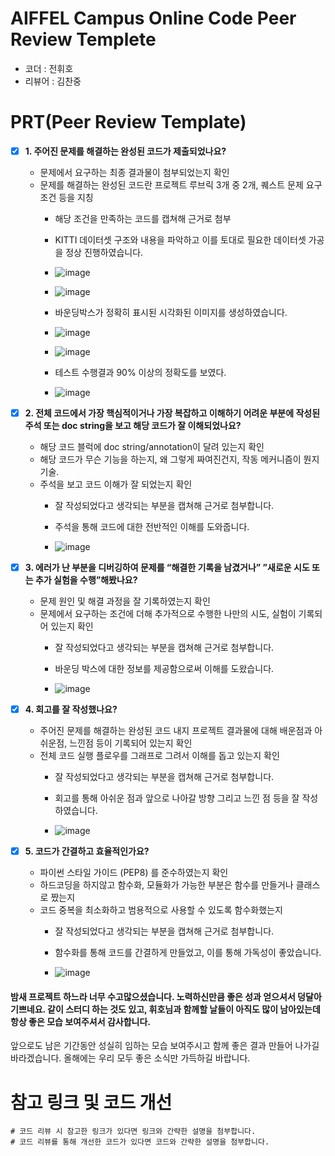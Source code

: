 # AIFFEL Campus Online Code Peer Review Templete
- 코더 : 전휘호
- 리뷰어 : 김찬중


# PRT(Peer Review Template)
- [x]  **1. 주어진 문제를 해결하는 완성된 코드가 제출되었나요?**
    - 문제에서 요구하는 최종 결과물이 첨부되었는지 확인
    - 문제를 해결하는 완성된 코드란 프로젝트 루브릭 3개 중 2개, 
    퀘스트 문제 요구조건 등을 지칭
        - 해당 조건을 만족하는 코드를 캡쳐해 근거로 첨부
     
        - KITTI 데이터셋 구조와 내용을 파악하고 이를 토대로 필요한 데이터셋 가공을 정상 진행하였습니다.
        - ![image](https://github.com/kcj4800/EXPLORATION_jhh/assets/128466813/d5ba87f8-34a1-4106-8ea2-9d7051c47aa0)
        - ![image](https://github.com/kcj4800/EXPLORATION_jhh/assets/128466813/acad58a5-ce25-4e62-b353-baa5520604fb)

        - 바운딩박스가 정확히 표시된 시각화된 이미지를 생성하였습니다.
        - ![image](https://github.com/kcj4800/EXPLORATION_jhh/assets/128466813/8905ada5-65e2-448a-bc05-6d935d02ec95)
        - ![image](https://github.com/kcj4800/EXPLORATION_jhh/assets/128466813/f50b8f65-6e68-4c4c-94bd-875af91f92ff)

        - 테스트 수행결과 90% 이상의 정확도를 보였다.
        - ![image](https://github.com/kcj4800/EXPLORATION_jhh/assets/128466813/82ce06d4-90d1-4f51-bfb1-a0ef05e20327)

    
- [x]  **2. 전체 코드에서 가장 핵심적이거나 가장 복잡하고 이해하기 어려운 부분에 작성된 
주석 또는 doc string을 보고 해당 코드가 잘 이해되었나요?**
    - 해당 코드 블럭에 doc string/annotation이 달려 있는지 확인
    - 해당 코드가 무슨 기능을 하는지, 왜 그렇게 짜여진건지, 작동 메커니즘이 뭔지 기술.
    - 주석을 보고 코드 이해가 잘 되었는지 확인
        - 잘 작성되었다고 생각되는 부분을 캡쳐해 근거로 첨부합니다.
     
        - 주석을 통해 코드에 대한 전반적인 이해를 도와줍니다.
        - ![image](https://github.com/kcj4800/EXPLORATION_jhh/assets/128466813/7aa57329-e0c3-4327-87f8-9c6029ee399e)

        
- [x]  **3. 에러가 난 부분을 디버깅하여 문제를 “해결한 기록을 남겼거나” 
”새로운 시도 또는 추가 실험을 수행”해봤나요?**
    - 문제 원인 및 해결 과정을 잘 기록하였는지 확인
    - 문제에서 요구하는 조건에 더해 추가적으로 수행한 나만의 시도, 
    실험이 기록되어 있는지 확인
        - 잘 작성되었다고 생각되는 부분을 캡쳐해 근거로 첨부합니다.
     
        - 바운딩 박스에 대한 정보를 제공함으로써 이해를 도왔습니다.
        - ![image](https://github.com/kcj4800/EXPLORATION_jhh/assets/128466813/39af29bd-f621-438b-b5f3-e0ef53fd9908)

        
- [x]  **4. 회고를 잘 작성했나요?**
    - 주어진 문제를 해결하는 완성된 코드 내지 프로젝트 결과물에 대해
    배운점과 아쉬운점, 느낀점 등이 기록되어 있는지 확인
    - 전체 코드 실행 플로우를 그래프로 그려서 이해를 돕고 있는지 확인
        - 잘 작성되었다고 생각되는 부분을 캡쳐해 근거로 첨부합니다.
     
        - 회고를 통해 아쉬운 점과 앞으로 나아갈 방향 그리고 느낀 점 등을 잘 작성하였습니다.
        - ![image](https://github.com/kcj4800/EXPLORATION_jhh/assets/128466813/778818d8-4bbc-4bc4-a58d-1fb3c6f0300c)

        
- [x]  **5. 코드가 간결하고 효율적인가요?**
    - 파이썬 스타일 가이드 (PEP8) 를 준수하였는지 확인
    - 하드코딩을 하지않고 함수화, 모듈화가 가능한 부분은 함수를 만들거나 클래스로 짰는지
    - 코드 중복을 최소화하고 범용적으로 사용할 수 있도록 함수화했는지
        - 잘 작성되었다고 생각되는 부분을 캡쳐해 근거로 첨부합니다.
     
        - 함수화를 통해 코드를 간결하게 만들었고, 이를 통해 가독성이 좋았습니다.
        - ![image](https://github.com/kcj4800/EXPLORATION_jhh/assets/128466813/a2a58703-60d0-4545-8bb8-fa2425d1450c)


#### 밤새 프로젝트 하느라 너무 수고많으셨습니다. 노력하신만큼 좋은 성과 얻으셔서 덩달아 기쁘네요. 같이 스터디 하는 것도 있고, 휘호님과 함께할 날들이 아직도 많이 남아있는데 항상 좋은 모습 보여주셔서 감사합니다.
앞으로도 남은 기간동안 성실히 임하는 모습 보여주시고 함께 좋은 결과 만들어 나가길 바라겠습니다. 올해에는 우리 모두 좋은 소식만 가득하길 바랍니다.

# 참고 링크 및 코드 개선
```
# 코드 리뷰 시 참고한 링크가 있다면 링크와 간략한 설명을 첨부합니다.
# 코드 리뷰를 통해 개선한 코드가 있다면 코드와 간략한 설명을 첨부합니다.
```
